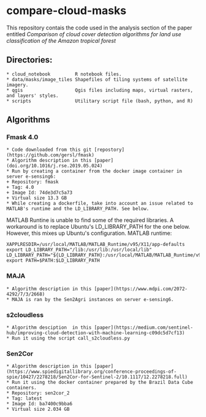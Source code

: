 # compare-cloud-masks

This repository contais the code used in the analysis section of the paper entitled
*Comparison of cloud cover detection algorithms for land use classification of the Amazon tropical forest*

## Directories:
    * cloud_notebook         R notebook files.
    * data/masks/image_tiles Shapefiles of tiling systems of satellite imagery.
    * qgis                   Qgis files including maps, virtual rasters, and layers' styles.
    * scripts                Utilitary script file (bash, python, and R)


## Algorithms

### Fmask 4.0
    * Code downloaded from this git [repostory](https://github.com/gersl/fmask)
    * Algorithm description in this [paper](doi.org/10.1016/j.rse.2019.05.024)
    * Run by creating a container from the docker image container in server e-sensing6:
    + Repository: fmask
    + Tag: 4.0
    + Image Id: 74de3d7c5a73
    + Virtual size 13.3 GB
    * While creating a dockerfile, take into account an issue related to MATLAB's runtime and the LD_LIBRARY_PATH. See below.

MATLAB Runtine is unable to find some of the required libraries. A workaround is to replace Ubuntu's LD_LIBRARY_PATH for the one below. However, this mixes up Ubuntu's configuration. MATLAB runtime:
```
XAPPLRESDIR=/usr/local/MATLAB/MATLAB_Runtime/v95/X11/app-defaults
export LD_LIBRARY_PATH="/lib:/usr/lib:/usr/local/lib"
LD_LIBRARY_PATH="${LD_LIBRARY_PATH}:/usr/local/MATLAB/MATLAB_Runtime/v95/runtime/glnxa64:/usr/local/MATLAB/MATLAB_Runtime/v95/bin/glnxa64:/usr/local/MATLAB/MATLAB_Runtime/v95/sys/os/glnxa64:/usr/local/MATLAB/MATLAB_Runtime/v95/sys/opengl/lib/glnxa64"
export PATH=$PATH:$LD_LIBRARY_PATH
```

### MAJA
    * Algorithm description in this [paper](https://www.mdpi.com/2072-4292/7/3/2668)
    * MAJA is ran by the Sen2Agri instances on server e-sensing6.
### s2cloudless
    * Algorithm desciption  in this [paper](https://medium.com/sentinel-hub/improving-cloud-detection-with-machine-learning-c09dc5d7cf13)
    * Run it using the script call_s2cloudless.py
### Sen2Cor
    * Algorithm description in this [paper](https://www.spiedigitallibrary.org/conference-proceedings-of-spie/10427/2278218/Sen2Cor-for-Sentinel-2/10.1117/12.2278218.full)
    * Run it using the docker container prepared by the Brazil Data Cube containers.
    * Repository: sen2cor_2
    * Tag: latest
    * Image Id: ba7400c9bba6
    * Virtual size 2.034 GB
